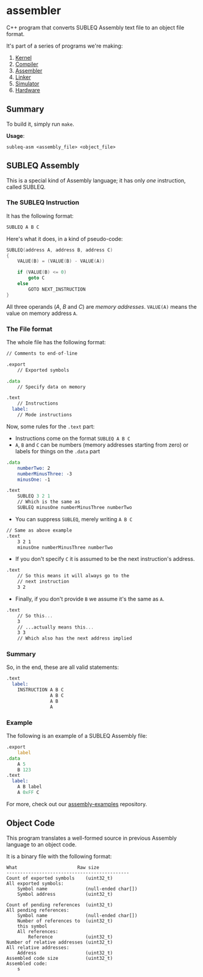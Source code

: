 # assembler

C++ program that converts SUBLEQ Assembly text file to an object file format.

It's part of a series of programs we're making:

1. [Kernel](https://github.com/subleleks/kernel)
2. [Compiler](https://github.com/subleleks/compiler)
3. [Assembler](https://github.com/subleleks/assembler)
4. [Linker](https://github.com/subleleks/linker)
5. [Simulator](https://github.com/subleleks/simulator)
6. [Hardware](https://github.com/subleleks/hardware)

## Summary

To build it, simply run `make`.

**Usage**:

    subleq-asm <assembly_file> <object_file>

## SUBLEQ Assembly

This is a special kind of Assembly language; it has only _one_ instruction,
called SUBLEQ.

### The SUBLEQ Instruction

It has the following format:

```asm
SUBLEQ A B C
```

Here's what it does, in a kind of pseudo-code:

```c
SUBLEQ(address A, address B, address C)
{
    VALUE(B) = (VALUE(B) - VALUE(A))

    if (VALUE(B) <= 0)
        goto C
    else
        GOTO NEXT_INSTRUCTION
}
```

All three operands (_A_, _B_ and _C_) are _memory addresses_. `VALUE(A)` means
the value on memory address `A`.

### The File format

The whole file has the following format:

```asm
// Comments to end-of-line

.export
    // Exported symbols

.data
    // Specify data on memory

.text
    // Instructions
  label:
    // Mode instructions
```

Now, some rules for the `.text` part:

- Instructions come on the format `SUBLEQ A B C`
- `A`, `B` and `C` can be numbers (memory addresses starting from zero) or
  labels for things on the `.data` part

```asm
.data
    numberTwo: 2
	numberMinusThree: -3
	minusOne: -1

.text
    SUBLEQ 3 2 1
    // Which is the same as
	SUBLEQ minusOne numberMinusThree numberTwo
```

- You can suppress `SUBLEQ`, merely writing `A B C`

```asm
// Same as above example
.text
    3 2 1
	minusOne numberMinusThree numberTwo
```

- If you don't specify `C` it is assumed to be the next instruction's
  address.

```asm
.text
    // So this means it will always go to the
	// next instruction
    3 2
```

- Finally, if you don't provide `B` we assume it's the same as `A`.

```asm
.text
    // So this...
	3
	// ...actually means this...
    3 3
    // Which also has the next address implied
```

### Summary

So, in the end, these are all valid statements:

```asm
.text
  label:
    INSTRUCTION A B C
	            A B C
				A B
				A
```

### Example

The following is an example of a SUBLEQ Assembly file:

```asm
.export
    label
.data
    A 5
    B 123
.text
  label:
    A B label
    A 0xFF C
```

For more, check out our [assembly-examples][examples] repository.

## Object Code

This program translates a well-formed source in previous Assembly language to an
object code.

It is a binary file with the following format:

```
What                      Raw size
---------------------------------------------
Count of exported symbols    (uint32_t)
All exported symbols:
    Symbol name              (null-ended char[])
	Symbol address           (uint32_t)

Count of pending references  (uint32_t)
All pending references:
    Symbol name              (null-ended char[])
	Number of references to  (uint32_t)
    this symbol
	All references:
	    Reference            (uint32_t)
Number of relative addresses (uint32_t)
All relative addresses:
    Address                  (uint32_t)
Assembled code size          (uint32_t)
Assembled code:
    s
```

[examples]: https://github.com/subleleks/assembly-examples

